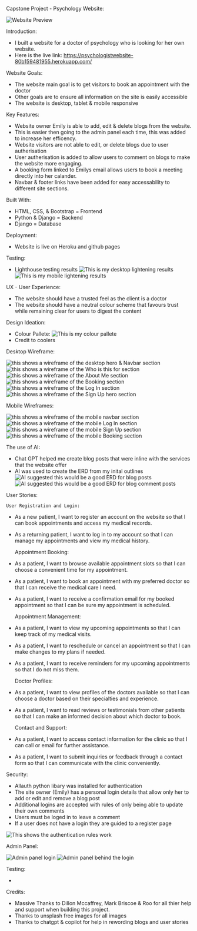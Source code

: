 Capstone Project - Psychology Website:

![Website Preview](/assets/emily.png)

Introduction:

- I built a website for a doctor of psychology who is looking for her own website.
- Here is the live link: https://psychologistwebsite-80b159481955.herokuapp.com/

Website Goals:

- The website main goal is to get visitors to book an appointment with the doctor
- Other goals are to ensure all information on the site is easily accessible
- The website is desktop, tablet & mobile responsive

Key Features:

- Website owner Emily is able to add, edit & delete blogs from the website.
- This is easier then going to the admin panel each time, this was added to increase her efficency.
- Website visitors are not able to edit, or delete blogs due to user autherisation
- User autherisation is added to allow users to comment on blogs to make the website more engaging.
- A booking form linked to Emilys email allows users to book a meeting directly into her calander.
- Navbar & footer links have been added for easy accessability to different site sections.


Built With:

- HTML, CSS, & Bootstrap = Frontend
- Python & Django = Backend
- Django = Database

Deployment:

- Website is live on Heroku and github pages

Testing:

- Lighthouse testing results
![This is my desktop lightening results](/assets/website%20lighthouse%20testing%20-%20desktop.png)
![This is my mobile lightening results](/assets/website%20lighthouse%20testing%20-%20mobile.png)

UX - User Experience:

- The website should have a trusted feel as the client is a doctor
- The website should have a neutral colour scheme that favours trust while remaining clear for users to digest the content 

Design Ideation:

- Colour Pallete:
![This is my colour pallete](/assets/coolers.png)
- Credit to coolers


Desktop Wireframe:

![this shows a wireframe of the desktop hero & Navbar section](/assets/Desktop%20Hero%20Image.png)
![this shows a wireframe of the Who is this for section](/assets/Who%20is%20this%20for%20section%20-%20desktop.png)
![this shows a wireframe of the About Me section](/assets/About%20me%20Desktop.png)
![this shows a wireframe of the Booking section](/assets/Booking%20Desktop.png)
![this shows a wireframe of the Log In section](/assets/Log%20In%20Page%20Wireframe.png)
![this shows a wireframe of the Sign Up hero section](/assets/Sign%20Up%20Desktop%20Wireframe.png)

Mobile Wireframes:

![this shows a wireframe of the mobile navbar section](/assets/Mobile%20Nav%20Bar.png)
![this shows a wireframe of the mobile Log In section](/assets/LogIn%20Mobile.png)
![this shows a wireframe of the mobile Sign Up section](/assets/SignUp%20Mobile.png)
![this shows a wireframe of the mobile Booking section](/assets/Booking%20mobile.png)


The use of AI:

- Chat GPT helped me create blog posts that were inline with the services that the website offer
- AI was used to create the ERD from my inital outlines
![AI suggested this would be a good ERD for blog posts](/assets/Blog%20Posts%20ERD.png)
![AI suggested this would be a good ERD for blog comment posts](/assets/Comment%20ERD.png)


User Stories:

    User Registration and Login:

- As a new patient, I want to register an account on the website so that I can book appointments and access my medical records.

- As a returning patient, I want to log in to my account so that I can manage my appointments and view my medical history.

    Appointment Booking:

- As a patient, I want to browse available appointment slots so that I can choose a convenient time for my appointment.

- As a patient, I want to book an appointment with my preferred doctor so that I can receive the medical care I need.

- As a patient, I want to receive a confirmation email for my booked appointment so that I can be sure my appointment is scheduled.

    Appointment Management:

- As a patient, I want to view my upcoming appointments so that I can keep track of my medical visits.

- As a patient, I want to reschedule or cancel an appointment so that I can make changes to my plans if needed.

- As a patient, I want to receive reminders for my upcoming appointments so that I do not miss them.

    Doctor Profiles:

- As a patient, I want to view profiles of the doctors available so that I can choose a doctor based on their specialties and experience.

- As a patient, I want to read reviews or testimonials from other patients so that I can make an informed decision about which doctor to book.

    Contact and Support:

- As a patient, I want to access contact information for the clinic so that I can call or email for further assistance.

- As a patient, I want to submit inquiries or feedback through a contact form so that I can communicate with the clinic conveniently.


Security:

- Allauth python libary was installed for authentication
- The site owner (Emily) has a personal login details that allow only her to add or edit and remove a blog post
- Additional logins are accepted with rules of only being able to update their own comments
- Users must be loged in to leave a comment 
- If a user does not have a login they are guided to a register page 

![This shows the authentication rules work](/assets/Auth%20table.png)

Admin Panel:

![Admin panel login](/assets/admin.png)
![Admin panel behind the login](/assets/admin%20-%20bl.png)

Testing:

-

Credits:

- Massive Thanks to Dillon Mccaffrey, Mark Briscoe & Roo for all thier help and support when building this project.
- Thanks to unsplash free images for all images
- Thanks to chatgpt & copilot for help in rewording blogs and user stories



